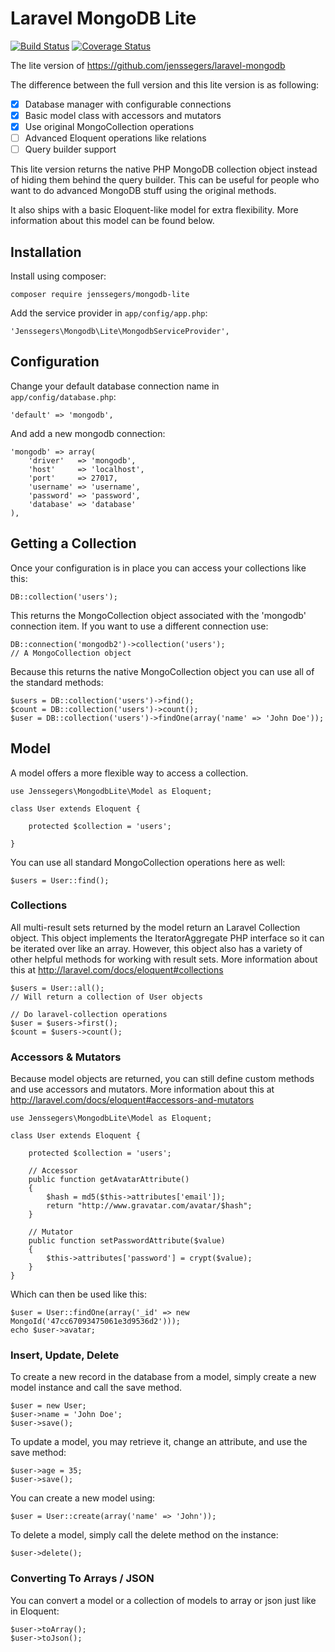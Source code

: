 Laravel MongoDB Lite 
====================

[![Build Status](http://img.shields.io/travis/jenssegers/laravel-mongodb-lite.svg)](https://travis-ci.org/jenssegers/laravel-mongodb-lite) [![Coverage Status](http://img.shields.io/coveralls/jenssegers/laravel-mongodb-lite.svg)](https://coveralls.io/r/jenssegers/laravel-mongodb-lite)


The lite version of https://github.com/jenssegers/laravel-mongodb

The difference between the full version and this lite version is as following:

 - [x] Database manager with configurable connections
 - [x] Basic model class with accessors and mutators
 - [x] Use original MongoCollection operations
 - [ ] Advanced Eloquent operations like relations
 - [ ] Query builder support

This lite version returns the native PHP MongoDB collection object instead of hiding them behind the query builder. This can be useful for people who want to do advanced MongoDB stuff using the original methods.

It also ships with a basic Eloquent-like model for extra flexibility. More information about this model can be found below.

Installation
------------

Install using composer:

    composer require jenssegers/mongodb-lite

Add the service provider in `app/config/app.php`:

    'Jenssegers\Mongodb\Lite\MongodbServiceProvider',

Configuration
-------------

Change your default database connection name in `app/config/database.php`:

    'default' => 'mongodb',

And add a new mongodb connection:

    'mongodb' => array(
        'driver'   => 'mongodb',
        'host'     => 'localhost',
        'port'     => 27017,
        'username' => 'username',
        'password' => 'password',
        'database' => 'database'
    ),

Getting a Collection
--------------------

Once your configuration is in place you can access your collections like this:

	DB::collection('users');

This returns the MongoCollection object associated with the 'mongodb' connection item. If you want to use a different connection use:

	DB::connection('mongodb2')->collection('users');
	// A MongoCollection object

Because this returns the native MongoCollection object you can use all of the standard methods:

	$users = DB::collection('users')->find();
	$count = DB::collection('users')->count();
	$user = DB::collection('users')->findOne(array('name' => 'John Doe'));

Model
-----

A model offers a more flexible way to access a collection.

	use Jenssegers\MongodbLite\Model as Eloquent;

	class User extends Eloquent {

		protected $collection = 'users';

	}

You can use all standard MongoCollection operations here as well:

	$users = User::find();

### Collections

All multi-result sets returned by the model return an Laravel Collection object. This object implements the IteratorAggregate PHP interface so it can be iterated over like an array. However, this object also has a variety of other helpful methods for working with result sets. More information about this at http://laravel.com/docs/eloquent#collections

	$users = User::all();
	// Will return a collection of User objects

	// Do laravel-collection operations
	$user = $users->first();
	$count = $users->count();

### Accessors & Mutators

Because model objects are returned, you can still define custom methods and use accessors and mutators. More information about this at http://laravel.com/docs/eloquent#accessors-and-mutators

	use Jenssegers\MongodbLite\Model as Eloquent;

	class User extends Eloquent {

		protected $collection = 'users';

		// Accessor
		public function getAvatarAttribute()
		{
			$hash = md5($this->attributes['email']);
			return "http://www.gravatar.com/avatar/$hash";
		}

		// Mutator
		public function setPasswordAttribute($value)
		{
			$this->attributes['password'] = crypt($value);
		}
	}

Which can then be used like this:

	$user = User::findOne(array('_id' => new MongoId('47cc67093475061e3d9536d2')));
	echo $user->avatar;

### Insert, Update, Delete

To create a new record in the database from a model, simply create a new model instance and call the save method.

	$user = new User;
	$user->name = 'John Doe';
	$user->save();

To update a model, you may retrieve it, change an attribute, and use the save method:

	$user->age = 35;
	$user->save();

You can create a new model using:

	$user = User::create(array('name' => 'John'));

To delete a model, simply call the delete method on the instance:

	$user->delete();

### Converting To Arrays / JSON

You can convert a model or a collection of models to array or json just like in Eloquent: 

	$user->toArray();
	$user->toJson();
